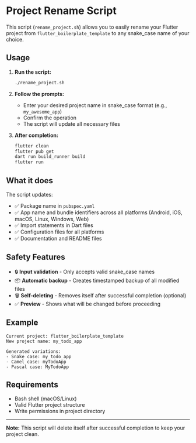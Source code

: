 # Project Rename Script

This script (`rename_project.sh`) allows you to easily rename your Flutter project from `flutter_boilerplate_template` to any snake_case name of your choice.

## Usage

1. **Run the script:**
   ```bash
   ./rename_project.sh
   ```

2. **Follow the prompts:**
   - Enter your desired project name in snake_case format (e.g., `my_awesome_app`)
   - Confirm the operation
   - The script will update all necessary files

3. **After completion:**
   ```bash
   flutter clean
   flutter pub get
   dart run build_runner build
   flutter run
   ```

## What it does

The script updates:
- ✅ Package name in `pubspec.yaml`
- ✅ App name and bundle identifiers across all platforms (Android, iOS, macOS, Linux, Windows, Web)
- ✅ Import statements in Dart files
- ✅ Configuration files for all platforms
- ✅ Documentation and README files

## Safety Features

- 🔒 **Input validation** - Only accepts valid snake_case names
- 📦 **Automatic backup** - Creates timestamped backup of all modified files
- 🗑️ **Self-deleting** - Removes itself after successful completion (optional)
- ✅ **Preview** - Shows what will be changed before proceeding

## Example

```
Current project: flutter_boilerplate_template
New project name: my_todo_app

Generated variations:
- Snake case: my_todo_app
- Camel case: myTodoApp
- Pascal case: MyTodoApp
```

## Requirements

- Bash shell (macOS/Linux)
- Valid Flutter project structure
- Write permissions in project directory

---

**Note:** This script will delete itself after successful completion to keep your project clean.
